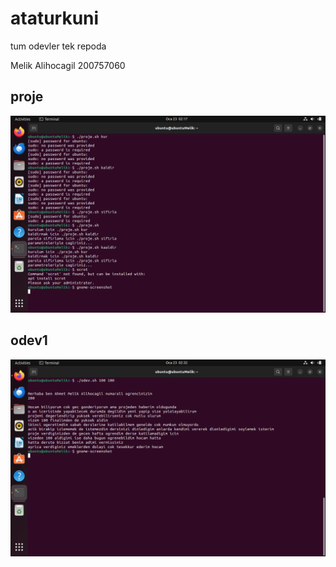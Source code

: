 # ataturkuni
tum odevler tek repoda

Melik Alihocagil
200757060

## proje
![proje](https://github.com/melikalihocagil/ataturkuni/blob/main/Screenshot%20from%202024-01-23%2002-17-21.png)

## odev1
![alt text](https://github.com/melikalihocagil/ataturkuni/blob/main/Screenshot%20from%202024-01-23%2002-32-57.png)
